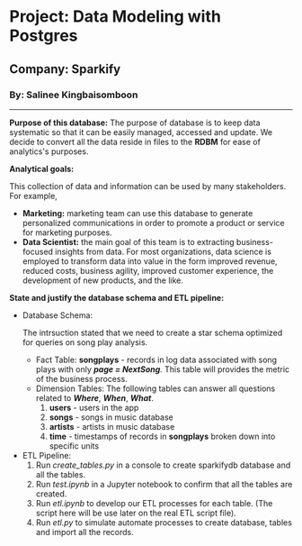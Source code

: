 <h1>Project: Data Modeling with Postgres</h1>
<h2>Company: Sparkify</h2>
<h3>By: Salinee Kingbaisomboon</h3>

<hr />

<b>Purpose of this database:</b>
The purpose of database is to keep data systematic so that it can be easily managed, accessed and update. We decide to convert all the data reside in files to the <b>RDBM</b> for ease of analytics's purposes.

<b>Analytical goals:</b>
<p>This collection of data and information can be used by many stakeholders. For example,
     <ul>
        <li><b>Marketing:</b> marketing team can use this database to generate personalized communications in order to promote a product or service for marketing purposes.</li>
        <li><b>Data Scientist:</b> the main goal of this team is to extracting business-focused insights from data. For most organizations, data science is employed to transform data into value in the form improved revenue, reduced costs, business agility, improved customer experience, the development of new products, and the like.</li>
     </ul>
</p>

<b>State and justify the database schema and ETL pipeline:</b>
<ul>
    <li>
        Database Schema:
        <p>The intrsuction stated that we need to create a star schema optimized for queries on song play analysis.</p>
        <ul>
            <li>Fact Table: <b>songplays</b> - records in log data associated with song plays with only <i><b>page = NextSong</b>.</i> This table will provides the metric of the business process.</li>
            <li>Dimension Tables: The following tables can answer all questions related to <i><b>Where</b></i>, <i><b>When</b></i>, <i><b>What</b></i>.
                <ol>
                    <li><b>users</b> - users in the app</li>
                    <li><b>songs</b> -  songs in music database</li>
                    <li><b>artists</b> - artists in music database</li>
                    <li><b>time</b> - timestamps of records in <b>songplays</b> broken down into specific units</li>
                </ol>
            </li>
        </ul>
    </li>
    <li>
        ETL Pipeline:
        <ol>
            <li>Run <i>create_tables.py</i> in a console to create sparkifydb database and all the tables.</li>
            <li>Run <i>test.ipynb</i> in a Jupyter notebook to confirm that all the tables are created.</li>
            <li>Run <i>etl.ipynb</i> to develop our ETL processes for each table. (The script here will be use later on the real ETL script file).</li>
            <li>Run <i>etl.py</i> to simulate automate processes to create database, tables and import all the records.</li>
        </ol>
    </li>

</ul>